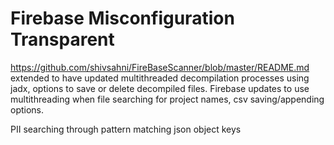 # Firebase Misconfiguration Transparent

https://github.com/shivsahni/FireBaseScanner/blob/master/README.md extended to have updated multithreaded decompilation processes using jadx, options to save or delete decompiled files. Firebase updates to use multithreading when file searching for project names, csv saving/appending options. 

PII searching through pattern matching json object keys
